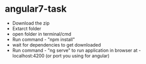 # angular7-task

- Download the zip
- Extarct folder
- open folder in terminal/cmd
- Run command - "npm install"
- wait for dependencies to get downloaded
- Run command - "ng serve" to run application in browser at  - localhost:4200 (or port you using for angular)
